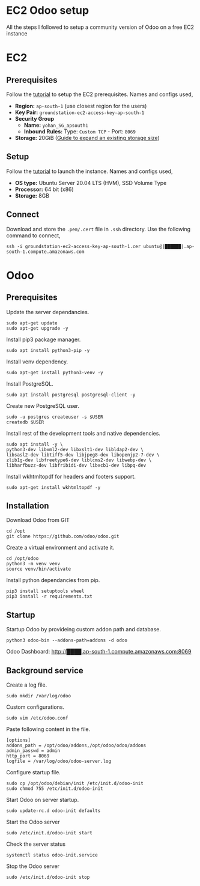 # EC2 Odoo setup
All the steps I followed to setup a community version of Odoo on a free EC2 instance

# EC2
## Prerequisites
Follow the [tutorial](https://docs.aws.amazon.com/AWSEC2/latest/UserGuide/get-set-up-for-amazon-ec2.html) to setup the EC2 prerequisites. Names and configs used,
 - **Region:** `ap-south-1` (use closest region for the users)
 - **Key Pair:** `groundstation-ec2-access-key-ap-south-1`
 - **Security Group** 
   - **Name:** `yohan_SG_apsouth1`
   - **Inbound Rules:** Type: `Custom TCP` - Port: `8069`
 - **Storage:** 20GiB ([Guide to expand an existing storage size](https://docs.aws.amazon.com/AWSEC2/latest/UserGuide/recognize-expanded-volume-linux.html#extend-file-system))

## Setup
Follow the [tutorial](https://docs.aws.amazon.com/AWSEC2/latest/UserGuide/EC2_GetStarted.html) to launch the instance. Names and configs used,
 - **OS type:** Ubuntu Server 20.04 LTS (HVM), SSD Volume Type
 - **Processor:** 64 bit (x86)
 - **Storage:** 8GB

## Connect
Download and store the `.pem/.cert` file in `.ssh` directory. Use the following command to connect,

```
ssh -i groundstation-ec2-access-key-ap-south-1.cer ubuntu@|██████|.ap-south-1.compute.amazonaws.com
```


# Odoo
## Prerequisites
Update the server dependancies.
```
sudo apt-get update
sudo apt-get upgrade -y
```
Install pip3 package manager.
```
sudo apt install python3-pip -y
```
Install venv dependency.
```
sudo apt-get install python3-venv -y
```
Install PostgreSQL.
```
sudo apt install postgresql postgresql-client -y
```
Create new PostgreSQL user.
```
sudo -u postgres createuser -s $USER
createdb $USER
```
Install rest of the development tools and native dependencies.
```
sudo apt install -y \
python3-dev libxml2-dev libxslt1-dev libldap2-dev \
libsasl2-dev libtiff5-dev libjpeg8-dev libopenjp2-7-dev \
zlib1g-dev libfreetype6-dev liblcms2-dev libwebp-dev \
libharfbuzz-dev libfribidi-dev libxcb1-dev libpq-dev
```
Install wkhtmltopdf for headers and footers support.
```
sudo apt-get install wkhtmltopdf -y
```

## Installation
Download Odoo from GIT
```
cd /opt
git clone https://github.com/odoo/odoo.git
```
Create a virtual environment and activate it.
```
cd /opt/odoo
python3 -m venv venv
source venv/bin/activate
```
Install python dependancies from pip.
```
pip3 install setuptools wheel
pip3 install -r requirements.txt
```

## Startup
Startup Odoo by provideing custom addon path and database.
```
python3 odoo-bin --addons-path=addons -d odoo
```
Odoo Dashboard: [http://████.ap-south-1.compute.amazonaws.com:8069](http://████.ap-south-1.compute.amazonaws.com:8069)

## Background service
Create a log file.
```
sudo mkdir /var/log/odoo
```
Custom configurations.
```
sudo vim /etc/odoo.conf
```
Paste following content in the file.
```
[options]
addons_path = /opt/odoo/addons,/opt/odoo/odoo/addons
admin_passwd = admin
http_port = 8069
logfile = /var/log/odoo/odoo-server.log
```
Configure startup file.
```
sudo cp /opt/odoo/debian/init /etc/init.d/odoo-init
sudo chmod 755 /etc/init.d/odoo-init
```
Start Odoo on server startup.
```
sudo update-rc.d odoo-init defaults
```
Start the Odoo server
```
sudo /etc/init.d/odoo-init start
```
Check the server status
```
systemctl status odoo-init.service
```
Stop the Odoo server
```
sudo /etc/init.d/odoo-init stop
```
